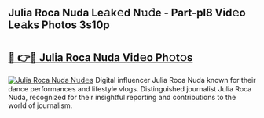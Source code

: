 ## Julia Roca Nuda Le𝚊k𝚎d N𝚞𝚍e - Part-pl8 Vid𝚎o Le𝚊ks Photos 3s10p

# <h2><a href="http://fbeyksl.evod.top/?m=Julia+Roca+Nuda">🔗 👉🔴 Julia Roca Nuda Vid𝚎o Ph𝚘t𝚘s</a></h2>

[![Julia Roca Nuda N𝚞d𝚎s](https://i.imgur.com/8V9OHl7.gif)](http://fbeyksl.evod.top/?m=Julia+Roca+Nuda)
Digital influencer Julia Roca Nuda known for their dance performances and lifestyle vlogs. Distinguished journalist Julia Roca Nuda, recognized for their insightful reporting and contributions to the world of journalism. 
